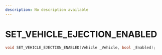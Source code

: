 ```yaml
---
description: No description available 
---
```


# SET_VEHICLE_EJECTION_ENABLED

```cpp
void SET_VEHICLE_EJECTION_ENABLED(Vehicle _Vehicle, bool _Enabled);
```